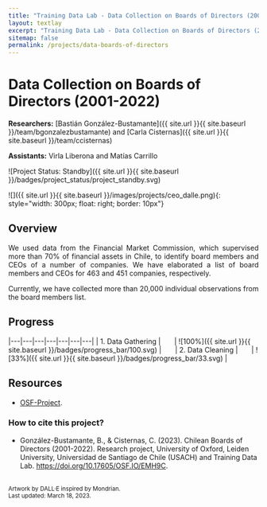 ```yaml
---
title: "Training Data Lab - Data Collection on Boards of Directors (2001-2022)"
layout: textlay
excerpt: "Training Data Lab - Data Collection on Boards of Directors (2001-2022)"
sitemap: false
permalink: /projects/data-boards-of-directors
---
```


# Data Collection on Boards of Directors (2001-2022)

**Researchers:** [Bastián González-Bustamante]({{ site.url }}{{ site.baseurl }}/team/bgonzalezbustamante) and [Carla Cisternas]({{ site.url }}{{ site.baseurl }}/team/ccisternas)

**Assistants:** Virla Liberona and Matías Carrillo

![Project Status: Standby]({{ site.url }}{{ site.baseurl }}/badges/project_status/project_standby.svg)

![]({{ site.url }}{{ site.baseurl }}/images/projects/ceo_dalle.png){: style="width: 300px; float: right; border: 10px"}

## Overview

<p align="justify">We used data from the Financial Market Commission, which supervised more than 70% of financial assets in Chile, to identify board members and CEOs of a number of companies. We have elaborated a list of board members and CEOs for 463 and 451 companies, respectively.</p>

<p align="justify">Currently, we have collected more than 20,000 individual observations from the board members list.</p>

## Progress

|---|---|---|---|---|---|---|
| 1. Data Gathering | &nbsp;&nbsp;&nbsp;&nbsp;&nbsp; | ![100%]({{ site.url }}{{ site.baseurl }}/badges/progress_bar/100.svg) | &nbsp;&nbsp;&nbsp;&nbsp;&nbsp; | 2. Data Cleaning | &nbsp;&nbsp;&nbsp;&nbsp;&nbsp; | ![33%]({{ site.url }}{{ site.baseurl }}/badges/progress_bar/33.svg) |

## Resources

- <a href="https://doi.org/10.17605/OSF.IO/EMH9C" target="_blank">OSF-Project</a>.

### How to cite this project?

- González-Bustamante, B., & Cisternas, C. (2023). Chilean Boards of Directors (2001-2022). Research project, University of Oxford, Leiden University, Universidad de Santiago de Chile (USACH) and Training Data Lab. <a href="https://doi.org/10.17605/OSF.IO/EMH9C" target="_blank">https://doi.org/10.17605/OSF.IO/EMH9C</a>.

<br />
<small>Artwork by DALL·E inspired by Mondrian.</small><br />
<small>Last updated: March 18, 2023.</small>
